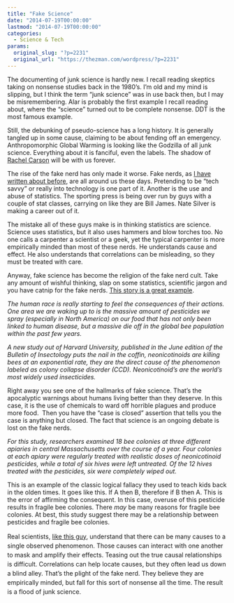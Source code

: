 ```yaml
---
title: "Fake Science"
date: "2014-07-19T00:00:00"
lastmod: "2014-07-19T00:00:00"
categories:
  - Science & Tech
params:
  original_slug: "?p=2231"
  original_url: "https://thezman.com/wordpress/?p=2231"
---
```


The documenting of junk science is hardly new. I recall reading skeptics
taking on nonsense studies back in the 1980’s. I’m old and my mind is
slipping, but I think the term “junk science” was in use back then, but
I may be misremembering. Alar is probably the first example I recall
reading about, where the “science” turned out to be complete nonsense.
DDT is the most famous example.

Still, the debunking of pseudo-science has a long history. It is
generally tangled up in some cause, claiming to be about fending off an
emergency. Anthropomorphic Global Warming is looking like the Godzilla
of all junk science. Everything about it is fanciful, even the labels.
The shadow of <a href="http://en.wikipedia.org/wiki/Rachel_Carson"
rel="noopener noreferrer" target="_blank">Rachel Carson</a> will be with
us forever.

The rise of the fake nerd has only made it worse. Fake nerds, as
<a href="http://thezman.com/wordpress/?p=381" rel="noopener noreferrer"
target="_blank">I have written about before</a>, are all around us these
days. Pretending to be “tech savvy” or really into technology is one
part of it. Another is the use and abuse of statistics. The sporting
press is being over run by guys with a couple of stat classes, carrying
on like they are Bill James. Nate Silver is making a career out of it.

The mistake all of these guys make is in thinking statistics are
science. Science uses statistics, but it also uses hammers and blow
torches too. No one calls a carpenter a scientist or a geek, yet the
typical carpenter is more empirically minded than most of these nerds.
He understands cause and effect. He also understands that correlations
can be misleading, so they must be treated with care.

Anyway, fake science has become the religion of the fake nerd cult. Take
any amount of wishful thinking, slap on some statistics, scientific
jargon and you have catnip for the fake nerds. <a
href="http://www.collective-evolution.com/2014/05/15/new-harvard-study-proves-why-the-bees-are-all-disappearing/"
rel="noopener noreferrer" target="_blank">This story is a great
example</a>.

*The human race is really starting to feel the consequences of their
actions. One area we are waking up to is the massive amount of
pesticides we spray (especially in North America) on our food that has
not only been linked to human disease, but a massive die off in the
global bee population within the past few years.*

*A new study out of Harvard University, published in the June edition of
the Bulletin of Insectology puts the nail in the coffin, neonicotinoids
are killing bees at an exponential rate, they are the direct cause of
the phenomenon labeled as colony collapse disorder (CCD).
Neonicotinoid’s are the world’s most widely used insecticides.*

Right away you see one of the hallmarks of fake science. That’s the
apocalyptic warnings about humans living better than they deserve. In
this case, it is the use of chemicals to ward off horrible plagues and
produce more food.  Then you have the “case is closed” assertion that
tells you the case is anything but closed. The fact that science is an
ongoing debate is lost on the fake nerds.

*For this study, researchers examined 18 bee colonies at three different
apiaries in central Massachusetts over the course of a year. Four
colonies at each apiary were regularly treated with realistic doses of
neonicotinoid pesticides, while a total of six hives were left
untreated. Of the 12 hives treated with the pesticides, six were
completely wiped out.*

This is an example of the classic logical fallacy they used to teach
kids back in the olden times. It goes like this. If A then B, therefore
if B then A. This is the error of affirming the consequent. In this
case, overuse of this pesticide results in fragile bee colonies. There
*may* be many reasons for fragile bee colonies. At best, this study
suggest there may be a relationship between pesticides and fragile bee
colonies.

<span style="line-height: 1.5em;">Real scientists, <a
href="http://www.npr.org/blogs/thesalt/2014/07/09/329994522/biologist-says-promoting-diversity-is-key-to-keeping-the-bees"
rel="noopener noreferrer" target="_blank">like this guy</a>, understand
that there can be many causes to a single observed phenomenon. Those
causes can interact with one another to mask and amplify their effects.
Teasing out the true causal relationships is difficult. Correlations can
help locate causes, but they often lead us down a blind alley. That’s
the plight of the fake nerd. They believe they are empirically minded,
but fall for this sort of nonsense all the time. The result is a flood
of junk science.</span>
